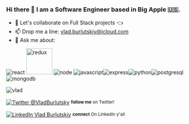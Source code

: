 ### Hi there 👋 I am a Software Engineer based in Big Apple 🇺🇸.

- 👯 Let's collaborate on Full Stack projects   :point_left:
- 📫 Drop me a line: vlad.burlutskiy@icloud.com
- 💬 Ask me about:

<div align="left">
    <p><img src="https://www.vectorlogo.zone/logos/reactjs/reactjs-ar21.svg" alt="react"/> <img src="https://rawgit.com/brillout/awesome-redux/master/redux-logo.svg" width="70" alt='redux' /> <img src="https://www.vectorlogo.zone/logos/nodejs/nodejs-horizontal.svg" alt="node"  /> <img src="https://www.vectorlogo.zone/logos/javascript/javascript-horizontal.svg" alt="javascript"  /><img src="https://www.vectorlogo.zone/logos/expressjs/expressjs-ar21.svg" alt="express"/><img src="https://www.vectorlogo.zone/logos/python/python-horizontal.svg" alt="python"/><img src="https://www.vectorlogo.zone/logos/postgresql/postgresql-horizontal.svg" alt="postgresql"/><img src="https://www.vectorlogo.zone/logos/mongodb/mongodb-ar21.svg" alt="mongodb"/></p>
    

</div>


<div align="left">
    <p><img src="https://komarev.com/ghpvc/?username=nezlobnaya&color=green&style=plastic&label=PROFILE+VIEWS+since+1/31/2021" alt="vlad" /> </p>
    <p><a href="https://twitter.com/VladBurlutsky"><img alt="Twitter @VladBurlutsky" align="center" src="https://img.shields.io/badge/-@Vlad_is_dev-gray.svg?colorA=6A788D&colorB=1da1f2&style=for-the-badge" /></a>&nbsp;<small><strong>follow me</strong> on Twitter! </small></p>
    <p><a href="https://www.linkedin.com/in/vladburlutsky/"><img alt="LinkedIn Vlad Burlutskiy" align="center" src="https://img.shields.io/badge/LINKEDIN-gray.svg?colorA=6A788D&colorB=6A788D&style=for-the-badge" /></a>&nbsp;<small><strong>connect</strong> On LinkedIn y'all</small></p>
</div>
